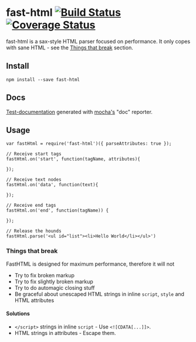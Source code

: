 # fast-html [![Build Status][3]][4] [![Coverage Status][5]][6]
fast-html is a sax-style HTML parser focused on performance. It only copes with sane HTML - see the [Things that break](#things-that-break) section.


## Install

```shell
npm install --save fast-html
```

## Docs
[Test-documentation][7] generated with [mocha's][8] "doc" reporter.

## Usage

```
var fastHtml = require('fast-html')({ parseAttributes: true });

// Receive start tags
fastHtml.on('start', function(tagName, attributes){

});

// Receive text nodes
fastHtml.on('data', function(text){

});

// Receive end tags
fastHtml.on('end', function(tagName)) {

});

// Release the hounds
fastHtml.parse('<ul id="list"><li>Hello World</li></ul>')

```

### Things that break
FastHTML is designed for maximum performance, therefore it will not

* Try to fix broken markup
* Try to fix slightly broken markup
* Try to do automagic closing stuff
* Be graceful about unescaped HTML strings in inline `script`, `style` and HTML attributes

#### Solutions
* `</script>` strings in inline `script` - Use `<![CDATA[...]]>`.
* HTML strings in attributes - Escape them.

[3]: https://travis-ci.org/nerdlabs/fast-html.svg?branch=master
[4]: https://travis-ci.org/nerdlabs/fast-html
[5]: https://img.shields.io/coveralls/nerdlabs/fast-html.svg
[6]: https://coveralls.io/r/nerdlabs/fast-html
[7]: http://nerdlabs.github.io/fast-html/docs/
[8]: http://visionmedia.github.io/mocha/

